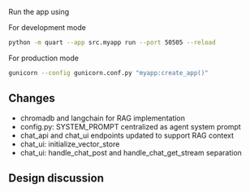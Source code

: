 Run the app using 

For development mode

```bash
python -m quart --app src.myapp run --port 50505 --reload
```


For production mode

```bash
gunicorn --config gunicorn.conf.py "myapp:create_app()"
```

## Changes
- chromadb and langchain for RAG implementation
- config.py: SYSTEM_PROMPT centralized as agent system prompt
- chat_api and chat_ui endpoints updated to support RAG context
- chat_ui: initialize_vector_store
- chat_ui: handle_chat_post and handle_chat_get_stream separation


## Design discussion
